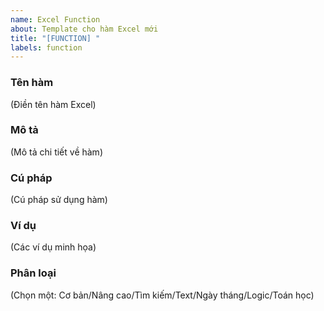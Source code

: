```yaml
---
name: Excel Function
about: Template cho hàm Excel mới
title: "[FUNCTION] "
labels: function
---
```


### Tên hàm
(Điền tên hàm Excel)

### Mô tả
(Mô tả chi tiết về hàm)

### Cú pháp
(Cú pháp sử dụng hàm)

### Ví dụ
(Các ví dụ minh họa)

### Phân loại
(Chọn một: Cơ bản/Nâng cao/Tìm kiếm/Text/Ngày tháng/Logic/Toán học)
